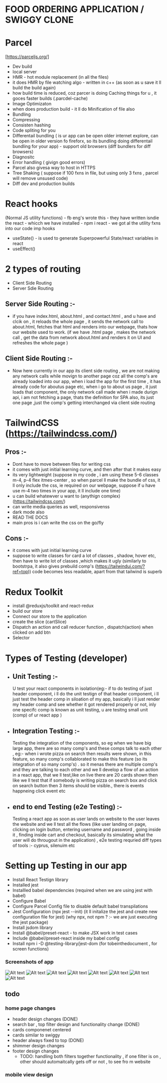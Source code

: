 # FOOD ORDERING APPLICATION / SWIGGY CLONE

# Parcel

[https://parceljs.org/]

- Dev build
- local server
- HMR - hot module replacement (in all the files)
- it does HMR by file watching algo - written in c++ (as soon as u save it ll build the build again)
- how build time is reduced, coz parcer is doing Caching things for u , it goces faster builds (.parcdel-cache)
- Image Optimizaton
- when does production build - it ll do Minification of file also
- Bundling
- Compressing
- Consisten hashing
- Code spliting for you
- Differentail bundling ( is ur app can be open older internet explore, can be open in older version fo fireforx, so its bundling doing differentail bundling for your app) - support old browsers (diff bundlers for diff browsers)
- Diagnositc
- Error handling ( givign good errors)
- Parcel also givesa way to host in HTTPS
- Tree Shaking ( suppose if 100 fxns in file, but using only 3 fxns , parcel will remove unsused code)
- Diff dev and production builds

# React hooks

(Normal JS utility functions) - fb eng's wrote this - they have written isndie the react - whicch we have installed - npm i react - we got al the utility fxns into our code
imp hooks

- useState() - is used to generate Superpowerful State/react variables in react
- useEffect()

# 2 types of routing

- Client Side Routing
- Server Sdie Routing

## Server Side Routing :-

- if you have index.html, about.html , and contact.html , and u have <about> and clcik on </about> , it reloads the whole page , it sends the network call to about.html, fetches that html and renders into our webpage, thats how our website used to work. (if we have .html page , makes the network call , get the data from network about.html and renders it on UI and refreshes the whole page )

## Client Side Routing :-

- Now here currently in our app its client side routing , we are not making any network calls while movign to another page coz all the comp's are already loaded into our app, when i load the app for the first time , it has already code for aboutus page etc, when i go to about us page , it just loads that component, the only network call made when i made durign api, i am not fetching a page, thats the definition for SPA also, its just one page ,just the comp's getting interchanged via client side routing

# TailwindCSS (https://tailwindcss.com/)

## Pros :-

- Dont have to move between files for writing css
- it comes with just initial learning curve, and then after that it makes easy
- its very lightweight (suppose in my code , i am using these 5-6 classes m-4, p-4 flex itmes-center , so when parcel ll make the bundle of css, it ll only include the css, ie required on our webpage, suppose if u have use m-4 two times in your app, it ll include one time)
- u can build whatewver u want to (anythign complex) (https://tailwindcss.com/)
- can write media queries as well, responsivenss
- dark mode also
- READ THE DOCS
- main pros is i can write the css on the go/fly

## Cons :-

- it comes with just initial learning curve
- suppose to write classes for card a lot of classes , shadow, hover etc, then have to write lot of classes ,which makes it ugly (similarly to bootstrpa, it also gives prebuild comp's (https://tailwindui.com/?ref=top)) code becomes less readable, apart from that tailwind is superb

# Redux Toolkit

- install @reduxjs/toolkit and react-redux
- build our store
- Connect our store to the application
- create the slice (cartSlice)
- Dispatch an action and call reducer function , dispatch(action) when clicked on add btn
- Selector

# Types of Testing (developer)

- ## Unit Testing :-
  U test your react components in isolation(eg:- if to do testing of just header component, i ll do the unit testign of that header component, i ll just test the header comp in siloation of my app, basically i ll just render my header comp and see whether it got rendered properly or not, inly one specifc comp is known as unit testing, u are tesitng small unit (comp) of ur react app )
- ## Integration Testing :-

  Testing the integration of the components, so eg when we have big large app, there are so many comp's and these comps talk to each other , eg:- when i wrote pizza on search then results were shown, in this feature, so many comp's collablorated to make this feature (so its integration of so many comp's) . so it menas there are multiple comp's and they are talking to each other and we ll develop a flow of an action in a react app, that we ll test,like on live there are 20 cards shown then like we ll test that if somebody is writing pizza on search box and click on search button then 3 items should be visible., there is events happneing click event etc

- ## end to end Testing (e2e Testing) :-
  Testing a react app as soon as user lands on website to the user leaves the website and we ll test all the flows (like user landing on page, clicking on login button, entering username and password , going inside it , finding inside cart and checkout, basically its simulating what the user will do througout in the application) , e2e testing requried diff types of tools :- cyprus, silenuim etc
  <!-- As a developer we are majorly concerned about first two types of testing -->

# Setting up Testing in our app

- Install React Testign library
- Installed jest
- Installled babel dependencies (required when we are using jest with babel)
- Configure Babel
- Configure Parcel Config file to disable default babel transpilations
- Jest Configuration (npx jest --init) (it ll initalize the jest and create new configuration file for jest) (why npx, not npm ? :- we are just executing the jest package)
- Install jsdom library
- Install @babel/preset-react - to make JSX work in test cases
- Include @babel/preset-react inside my babel config
- Install npm i -D @testing-library/jest-dom (for tobeinthedocument , for screen functions)

### Screenshots of app

![Alt text](./assets/images/ss1.png)
![Alt text](./assets/images/ss2.png)
![Alt text](./assets/images/ss3.png)
![Alt text](./assets/images/ss4.png)
![Alt text](./assets/images/ss5.png)
![Alt text](./assets/images/ss6.png)
![Alt text](./assets/images/ss7.png)
![Alt text](./assets/images/ss8.png)

## todo

### home page changes

- header design changes (DONE)
- search bar , top filter design and functionality change (DONE)
- cards componenet centered
- cards similar to swiggy
- header always fixed to top (DONE)
- shimmer design changes
- footer design changes 
  - TODO: handling both filters together functionality , if one filter is on , other should automaitcally gets off or not , to see fro m website

### mobile view design
